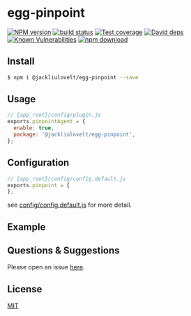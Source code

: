 # egg-pinpoint

[![NPM version][npm-image]][npm-url]
[![build status][travis-image]][travis-url]
[![Test coverage][codecov-image]][codecov-url]
[![David deps][david-image]][david-url]
[![Known Vulnerabilities][snyk-image]][snyk-url]
[![npm download][download-image]][download-url]

[npm-image]: https://img.shields.io/npm/v/egg-pinpoint.svg?style=flat-square
[npm-url]: https://npmjs.org/package/egg-pinpoint
[travis-image]: https://img.shields.io/travis/eggjs/egg-pinpoint.svg?style=flat-square
[travis-url]: https://travis-ci.org/eggjs/egg-pinpoint
[codecov-image]: https://img.shields.io/codecov/c/github/eggjs/egg-pinpoint.svg?style=flat-square
[codecov-url]: https://codecov.io/github/eggjs/egg-pinpoint?branch=master
[david-image]: https://img.shields.io/david/eggjs/egg-pinpoint.svg?style=flat-square
[david-url]: https://david-dm.org/eggjs/egg-pinpoint
[snyk-image]: https://snyk.io/test/npm/egg-pinpoint/badge.svg?style=flat-square
[snyk-url]: https://snyk.io/test/npm/egg-pinpoint
[download-image]: https://img.shields.io/npm/dm/egg-pinpoint.svg?style=flat-square
[download-url]: https://npmjs.org/package/egg-pinpoint

<!--
Description here.
-->

## Install

```bash
$ npm i @jackliulovelt/egg-pinpoint --save
```

## Usage

```js
// {app_root}/config/plugin.js
exports.pinpointAgent = {
  enable: true,
  package: '@jackliulovelt/egg-pinpoint',
};
```

## Configuration

```js
// {app_root}/config/config.default.js
exports.pinpoint = {
};
```

see [config/config.default.js](config/config.default.js) for more detail.

## Example

<!-- example here -->

## Questions & Suggestions

Please open an issue [here](https://github.com/eggjs/egg/issues).

## License

[MIT](LICENSE)
